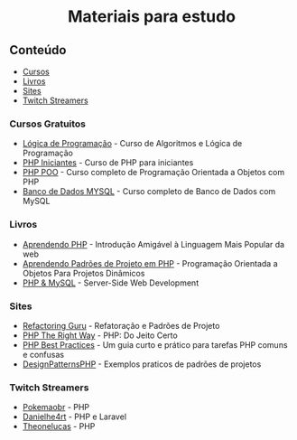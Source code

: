 <center>
 <h1>Materiais para estudo</h1>
</center>

## Conteúdo
 - [Cursos](#cursos)
 - [Livros](#livros)
 - [Sites](#sites)
 - [Twitch Streamers](#twitch-streamers)
 

### Cursos Gratuitos
* [Lógica de Programação](https://www.youtube.com/playlist?list=PLHz_AreHm4dm4beCCCmW4xwpmLf6EHY9k) - Curso de Algoritmos e Lógica de Programação
* [PHP Iniciantes](https://www.youtube.com/playlist?list=PLHz_AreHm4dm4beCCCmW4xwpmLf6EHY9k) - Curso de PHP para iniciantes
* [PHP POO](https://www.youtube.com/playlist?list=PLHz_AreHm4dmGuLII3tsvryMMD7VgcT7x) - Curso completo de Programação Orientada a Objetos com PHP
* [Banco de Dados MYSQL](https://www.youtube.com/playlist?list=PLHz_AreHm4dkBs-795Dsgvau_ekxg8g1r) - Curso completo de Banco de Dados
com MySQL

### Livros

* [Aprendendo PHP](https://www.amazon.com.br/Aprendendo-PHP-Introdu%C3%A7%C3%A3o-Amig%C3%A1vel-Linguagem/dp/8575225189) - Introdução Amigável à Linguagem Mais Popular da web
* [Aprendendo Padrões de Projeto em PHP](https://www.amazon.com.br/Aprendendo-Padr%C3%B5es-Projeto-em-PHP/dp/8575223437/ref=pd_sim_sccl_1_2/137-1394248-3210203?pd_rd_w=cR1FZ&content-id=amzn1.sym.ea5b5dcc-5408-4cf2-b51b-0bc18438a2dc&pf_rd_p=ea5b5dcc-5408-4cf2-b51b-0bc18438a2dc&pf_rd_r=9EFA4ACWM5EWPXPRDCF5&pd_rd_wg=lerEY&pd_rd_r=7c79bcb9-270d-42a4-8c09-373b3ce0bba2&pd_rd_i=8575223437&psc=1) - Programação Orientada a Objetos Para Projetos Dinâmicos
* [PHP & MySQL](https://www.amazon.com.br/PHP-MySQL-Server-side-Web-Development/dp/1119149223/ref=pd_sbs_sccl_1_5/137-1394248-3210203?pd_rd_w=WD6LK&content-id=amzn1.sym.d27ac626-cb3c-4c30-830f-0fd405f2510f&pf_rd_p=d27ac626-cb3c-4c30-830f-0fd405f2510f&pf_rd_r=8T8Z40KEW6PARN34K1YZ&pd_rd_wg=qJY89&pd_rd_r=33d67a92-60ca-4f5a-8367-25fd359072f3&pd_rd_i=1119149223&psc=1) - Server-Side Web Development


### Sites

* [Refactoring Guru](https://refactoring.guru/pt-br) - Refatoração e Padrões de Projeto
* [PHP The Right Way](http://br.phptherightway.com/) - PHP: Do Jeito Certo
* [PHP Best Practices](http://br.phptherightway.com/) - Um guia curto e prático para tarefas PHP comuns e confusas
* [DesignPatternsPHP](https://designpatternsphp.readthedocs.io/en/latest/README.html) - Exemplos praticos de padrões de projetos

### Twitch Streamers

* [Pokemaobr](https://www.twitch.tv/pokemaobr?lang=pt) - PHP
* [Danielhe4rt](https://www.twitch.tv/danielhe4rt/) - PHP e Laravel
* [Theonelucas](https://www.twitch.tv/theonelucas) - PHP
